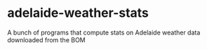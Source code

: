 # adelaide-weather-stats
A bunch of programs that compute stats on Adelaide weather data downloaded from the BOM
